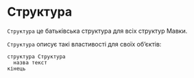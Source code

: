 # Структура

`Структура` <keyword>це</keyword> батьківська структура для всіх структур <subject>Мавки</subject>.

`Структура` описує такі властивості для своїх обʼєктів:

```мавка
структура Структура
  назва текст
кінець
```